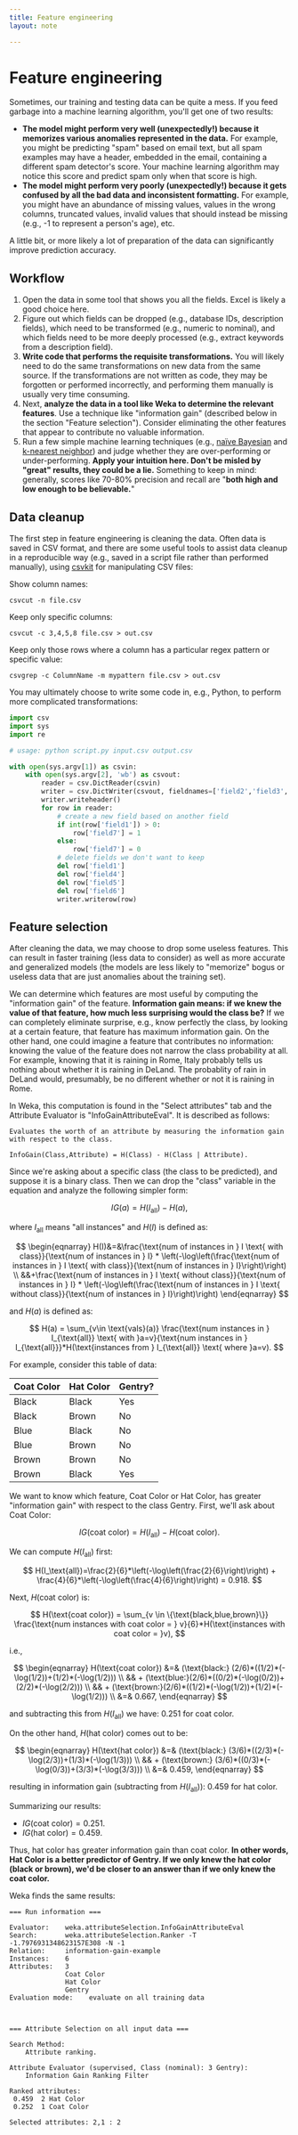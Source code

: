```yaml
---
title: Feature engineering
layout: note

---
```


# Feature engineering

Sometimes, our training and testing data can be quite a mess. If you feed garbage into a machine learning algorithm, you'll get one of two results:

- **The model might perform very well (unexpectedly!) because it memorizes various anomalies represented in the data.** For example, you might be predicting "spam" based on email text, but all spam examples may have a header, embedded in the email, containing a different spam detector's score. Your machine learning algorithm may notice this score and predict spam only when that score is high.
- **The model might perform very poorly (unexpectedly!) because it gets confused by all the bad data and inconsistent formatting.** For example, you might have an abundance of missing values, values in the wrong columns, truncated values, invalid values that should instead be missing (e.g., -1 to represent a person's age), etc.

A little bit, or more likely a lot of preparation of the data can significantly improve prediction accuracy.

## Workflow

1. Open the data in some tool that shows you all the fields. Excel is likely a good choice here.
2. Figure out which fields can be dropped (e.g., database IDs, description fields), which need to be transformed (e.g., numeric to nominal), and which fields need to be more deeply processed (e.g., extract keywords from a description field).
3. **Write code that performs the requisite transformations.** You will likely need to do the same transformations on new data from the same source. If the transformations are not written as code, they may be forgotten or performed incorrectly, and performing them manually is usually very time consuming.
4. Next, **analyze the data in a tool like Weka to determine the relevant features**. Use a technique like "information gain" (described below in the section "Feature selection"). Consider eliminating the other features that appear to contribute no valuable information.
5. Run a few simple machine learning techniques (e.g., [naïve Bayesian](/notes/naive-bayesian.html) and [k-nearest neighbor](/notes/k-nn.html)) and judge whether they are over-performing or under-performing. **Apply your intuition here. Don't be misled by "great" results, they could be a lie.** Something to keep in mind: generally, scores like 70-80% precision and recall are "**both high and low enough to be believable.**"

## Data cleanup

The first step in feature engineering is cleaning the data. Often data is saved in CSV format, and there are some useful tools to assist data cleanup in a reproducible way (e.g., saved in a script file rather than performed manually), using [csvkit](https://csvkit.readthedocs.io/en/0.9.1/) for manipulating CSV files:

Show column names:

```
csvcut -n file.csv
```

Keep only specific columns:

```
csvcut -c 3,4,5,8 file.csv > out.csv
```

Keep only those rows where a column has a particular regex pattern or specific value:

```
csvgrep -c ColumnName -m mypattern file.csv > out.csv
```

You may ultimately choose to write some code in, e.g., Python, to perform more complicated transformations:

```python
import csv
import sys
import re

# usage: python script.py input.csv output.csv

with open(sys.argv[1]) as csvin:
    with open(sys.argv[2], 'wb') as csvout:
        reader = csv.DictReader(csvin)
        writer = csv.DictWriter(csvout, fieldnames=['field2','field3','field7'])
        writer.writeheader()
        for row in reader:
            # create a new field based on another field
            if int(row['field1']) > 0:
                row['field7'] = 1
            else:
                row['field7'] = 0
            # delete fields we don't want to keep
            del row['field1']
            del row['field4']
            del row['field5']
            del row['field6']
            writer.writerow(row)
```

## Feature selection

After cleaning the data, we may choose to drop some useless features. This can result in faster training (less data to consider) as well as more accurate and generalized models (the models are less likely to "memorize" bogus or useless data that are just anomalies about the training set).

We can determine which features are most useful by computing the "information gain" of the feature. **Information gain means: if we knew the value of that feature, how much less surprising would the class be?** If we can completely eliminate surprise, e.g., know perfectly the class, by looking at a certain feature, that feature has maximum information gain. On the other hand, one could imagine a feature that contributes no information: knowing the value of the feature does not narrow the class probability at all. For example, knowing that it is raining in Rome, Italy probably tells us nothing about whether it is raining in DeLand. The probablity of rain in DeLand would, presumably, be no different whether or not it is raining in Rome.

In Weka, this computation is found in the "Select attributes" tab and the Attribute Evaluator is "InfoGainAttributeEval". It is described as follows:

```
Evaluates the worth of an attribute by measuring the information gain with respect to the class.

InfoGain(Class,Attribute) = H(Class) - H(Class | Attribute).
```

Since we're asking about a specific class (the class to be predicted), and suppose it is a binary class. Then we can drop the "class" variable in the equation and analyze the following simpler form:

$$
IG(a) = H(I_\text{all}) - H(a),
$$

where $I_{\text{all}}$ means "all instances" and $H(I)$ is defined as:

$$
\begin{eqnarray}
H(I)&=&\frac{\text{num of instances in } I \text{ with class}}{\text{num of instances in } I} * \left(-\log\left(\frac{\text{num of instances in } I \text{ with class}}{\text{num of instances in } I}\right)\right) \\
&&+\frac{\text{num of instances in } I \text{ without class}}{\text{num of instances in } I} * \left(-\log\left(\frac{\text{num of instances in } I \text{ without class}}{\text{num of instances in } I}\right)\right)
\end{eqnarray}
$$


and $H(a)$ is defined as:

$$
H(a) = \sum_{v\in \text{vals}(a)} \frac{\text{num instances in } I_{\text{all}} \text{ with }a=v}{\text{num instances in } I_{\text{all}}}*H(\text{instances from } I_{\text{all}} \text{ where }a=v).
$$

For example, consider this table of data:

| Coat Color | Hat Color | Gentry? |
| ---------- | --------- | ------- |
| Black      | Black     | Yes     |
| Black      | Brown     | No      |
| Blue       | Black     | No      |
| Blue       | Brown     | No      |
| Brown      | Brown     | No      |
| Brown      | Black     | Yes     |

We want to know which feature, Coat Color or Hat Color, has greater "information gain" with respect to the class Gentry. First, we'll ask about Coat Color:

$$
IG(\text{coat color}) = H(I_\text{all}) - H(\text{coat color}).
$$

We can compute $H(I_\text{all})$ first:

$$
H(I_\text{all})=\frac{2}{6}*\left(-\log\left(\frac{2}{6}\right)\right) + \frac{4}{6}*\left(-\log\left(\frac{4}{6}\right)\right) = 0.918.
$$

Next, $H(\text{coat color})$ is:

$$
H(\text{coat color}) = \sum_{v \in \{\text{black,blue,brown}\}} \frac{\text{num instances with coat color = } v}{6}*H(\text{instances with coat color = }v), 
$$

i.e.,

$$
\begin{eqnarray}
H(\text{coat color}) &=& (\text{black:} (2/6)*((1/2)*(-\log(1/2))+(1/2)*(-\log(1/2))) \\
&& + (\text{blue:}(2/6)*((0/2)*(-\log(0/2))+(2/2)*(-\log(2/2))) \\
&& + (\text{brown:}(2/6)*((1/2)*(-\log(1/2))+(1/2)*(-\log(1/2))) \\
&=& 0.667,
\end{eqnarray}
$$

and subtracting this from $H(I_\text{all})$ we have: $0.251$ for coat color.

On the other hand, $H(\text{hat color})$ comes out to be:

$$
\begin{eqnarray}
H(\text{hat color}) &=& (\text{black:} (3/6)*((2/3)*(-\log(2/3))+(1/3)*(-\log(1/3))) \\
&& + (\text{brown:} (3/6)*((0/3)*(-\log(0/3))+(3/3)*(-\log(3/3))) \\
&=& 0.459,
\end{eqnarray}
$$

resulting in information gain (subtracting from $H(I_\text{all})$): $0.459$ for hat color.

Summarizing our results:

- $IG(\text{coat color}) = 0.251$.
- $IG(\text{hat color}) = 0.459$.

Thus, hat color has greater information gain than coat color. **In other words, Hat Color is a better predictor of Gentry. If we only knew the hat color (black or brown), we'd be closer to an answer than if we only knew the coat color.**

Weka finds the same results:

```
=== Run information ===

Evaluator:    weka.attributeSelection.InfoGainAttributeEval 
Search:       weka.attributeSelection.Ranker -T -1.7976931348623157E308 -N -1
Relation:     information-gain-example
Instances:    6
Attributes:   3
              Coat Color
              Hat Color
              Gentry
Evaluation mode:    evaluate on all training data



=== Attribute Selection on all input data ===

Search Method:
	Attribute ranking.

Attribute Evaluator (supervised, Class (nominal): 3 Gentry):
	Information Gain Ranking Filter

Ranked attributes:
 0.459  2 Hat Color
 0.252  1 Coat Color

Selected attributes: 2,1 : 2
```
